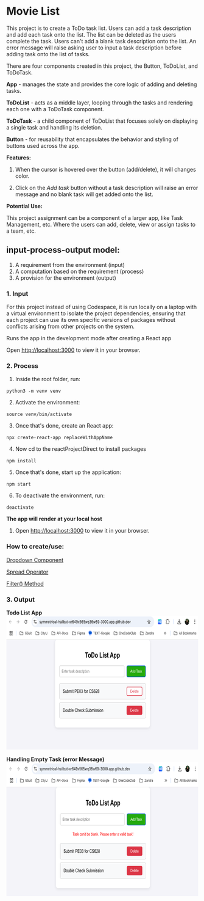 # Movie List

This project is to create a ToDo task list. Users can add a task description and add each task onto the list.  The list can be deleted as the users complete the task. Users can't add a blank task description onto the list. An error message will raise asking user to input a task description before adding task onto the list of tasks. 

There are four components created in this project, the Button, ToDoList, and ToDoTask.

**App** - manages the state and provides the core logic of adding and deleting tasks. 

**ToDoList** - acts as a middle layer, looping through the tasks and rendering each one with a ToDoTask component.

**ToDoTask** - a child component of ToDoList that focuses solely on displaying a single task and handling its deletion.

**Button** - for reusability that encapsulates the behavior and styling of buttons used across the app.


**Features:**
1. When the cursor is hovered over the button (add/delete), it will changes color.  

2. Click on the _Add task_ button without a task description will raise an error message and no blank task will get added onto the list. 

**Potential Use:**

This project assignment can be a component of a larger app, like Task Management, etc. Where the users can add, delete, view or assign tasks to a team, etc. 

## input-process-output model:
1. A requirement from the environment (input)
2. A computation based on the requirement (process)
3. A provision for the environment (output)

### 1. Input
For this project instead of using Codespace, it is run locally on a laptop with a virtual environment to isolate the project dependencies, ensuring that each project can use its own specific versions of packages without conflicts arising from other projects on the system.

Runs the app in the development mode after creating a React app

Open [http://localhost:3000](http://localhost:3000) to view it in your browser.


### 2. Process
1. Inside the root folder, run: 
```
python3 -m venv venv
```
2. Activate the environment:
```
source venv/bin/activate
```
3. Once that's done, create an React app: 
```
npx create-react-app replaceWithAppName
```
4. Now cd to the reactProjectDirect to install packages
```
npm install 
```
5. Once that's done, start up the application:
```
npm start 
```
6. To deactivate the environment, run:
```
deactivate 
```

**The app will render at your local host**
1. Open [http://localhost:3000](http://localhost:3000) to view it in your browser. 

### How to create/use:
[Dropdown Component](https://www.freecodecamp.org/news/build-a-dynamic-dropdown-component/)

[Spread Operator](https://developer.mozilla.org/en-US/docs/Web/JavaScript/Reference/Operators/Spread_syntax)

[Filter() Method](https://developer.mozilla.org/en-US/docs/Web/JavaScript/Reference/Global_Objects/Array/filter)

### 3. Output
**Todo List App**
<img src="../public/todo_list.png" alt="resume" width="700" height="350">

**Handling Empty Task (error Message)**
<img src="../public/error_msg.png" alt="resume" width="700" height="350">

